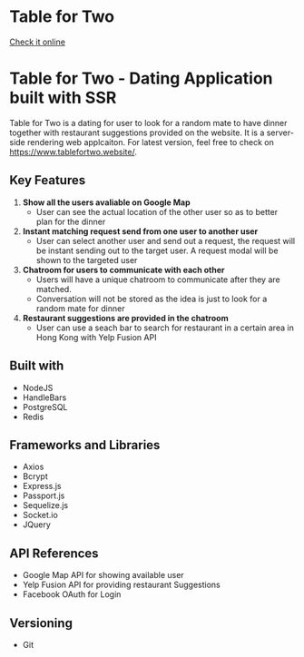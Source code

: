 # Table for Two

[Check it online](https://128.199.210.113.nip.io/)

# Table for Two - Dating Application built with SSR

Table for Two is a dating for user to look for a random mate to have dinner together with restaurant suggestions provided on the website. It is a server-side rendering web applcaiton. For latest version, feel free to check on https://www.tablefortwo.website/.

## Key Features

1. __Show all the users avaliable on Google Map__
    - User can see the actual location of the other user so as to better plan for the dinner
2. __Instant matching request send from one user to another user__
    - User can select another user and send out a request, the request will be instant sending out to the target user. A request modal will be shown to the targeted user 
3. __Chatroom for users to communicate with each other__
    - Users will have a unique chatroom to communicate after they are matched.
    - Conversation will not be stored as the idea is just to look for a random mate for dinner
4. __Restaurant suggestions are provided in the chatroom__
    - User can use a seach bar to search for restaurant in a certain area in Hong Kong with Yelp Fusion API

## Built with
- NodeJS
- HandleBars
- PostgreSQL
- Redis

## Frameworks and Libraries
- Axios
- Bcrypt
- Express.js
- Passport.js
- Sequelize.js
- Socket.io
- JQuery

## API References
- Google Map API for showing available user
- Yelp Fusion API for providing restaurant Suggestions
- Facebook OAuth for Login

## Versioning
- Git